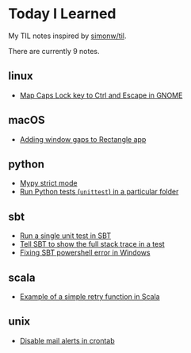 # Today I Learned

My TIL notes inspired by [simonw/til](https://github.com/simonw/til).

There are currently 9 notes.

## linux
* [Map Caps Lock key to Ctrl and Escape in GNOME](linux/caps-lock-to-ctrl-escape.md)

## macOS
* [Adding window gaps to Rectangle app](macOS/rectangle-app-gaps.md)

## python
* [Mypy strict mode](python/mypy-strict.md)
* [Run Python tests (`unittest`) in a particular folder](python/unittest-discover.md)

## sbt
* [Run a single unit test in SBT](sbt/run-single-test.md)
* [Tell SBT to show the full stack trace in a test](sbt/test-full-stack-trace.md)
* [Fixing SBT powershell error in Windows](sbt/windows-wbt-fix.md)

## scala
* [Example of a simple retry function in Scala](scala/retry.md)

## unix
* [Disable mail alerts in crontab](unix/no-email-crontab.md)

